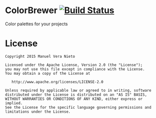 # ColorBrewer [![Build Status](https://travis-ci.org/manolovn/colorbrewer.svg?branch=master)](https://travis-ci.org/manolovn/colorbrewer)

Color palettes for your projects

# License

    Copyright 2015 Manuel Vera Nieto

    Licensed under the Apache License, Version 2.0 (the "License");
    you may not use this file except in compliance with the License.
    You may obtain a copy of the License at

       http://www.apache.org/licenses/LICENSE-2.0

    Unless required by applicable law or agreed to in writing, software
    distributed under the License is distributed on an "AS IS" BASIS,
    WITHOUT WARRANTIES OR CONDITIONS OF ANY KIND, either express or implied.
    See the License for the specific language governing permissions and
    limitations under the License.
